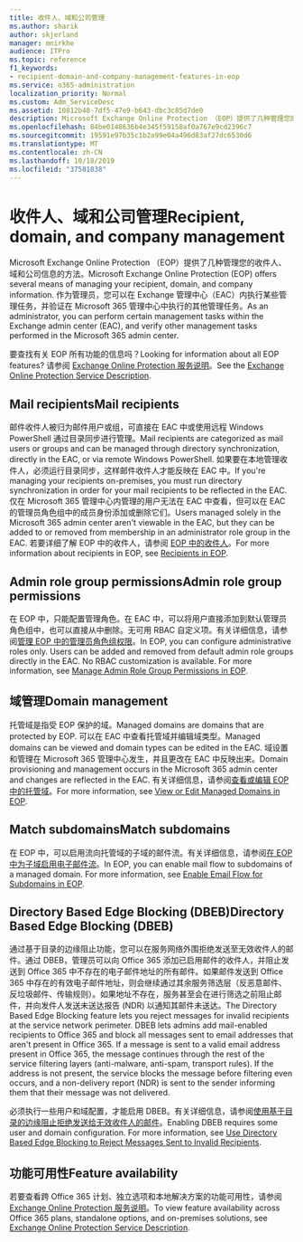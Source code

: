 ```yaml
---
title: 收件人、域和公司管理
ms.author: sharik
author: skjerland
manager: mnirkhe
audience: ITPro
ms.topic: reference
f1_keywords:
- recipient-domain-and-company-management-features-in-eop
ms.service: o365-administration
localization_priority: Normal
ms.custom: Adm_ServiceDesc
ms.assetid: 10812b48-7df5-47e9-b643-dbc3c85d7de0
description: Microsoft Exchange Online Protection （EOP）提供了几种管理您的收件人、域和公司信息的方法。 作为管理员，您可以在 Exchange 管理中心（EAC）内执行某些管理任务，并验证在 Microsoft 365 管理中心中执行的其他管理任务。
ms.openlocfilehash: 84be0148636b4e345f59158af0a767e9cd2396c7
ms.sourcegitcommit: 19591e97b35c1b2a99e04a496d83af27dc6530d6
ms.translationtype: MT
ms.contentlocale: zh-CN
ms.lasthandoff: 10/18/2019
ms.locfileid: "37581838"
---
```

# <a name="recipient-domain-and-company-management"></a><span data-ttu-id="fd10a-104">收件人、域和公司管理</span><span class="sxs-lookup"><span data-stu-id="fd10a-104">Recipient, domain, and company management</span></span>

<span data-ttu-id="fd10a-105">Microsoft Exchange Online Protection （EOP）提供了几种管理您的收件人、域和公司信息的方法。</span><span class="sxs-lookup"><span data-stu-id="fd10a-105">Microsoft Exchange Online Protection (EOP) offers several means of managing your recipient, domain, and company information.</span></span> <span data-ttu-id="fd10a-106">作为管理员，您可以在 Exchange 管理中心（EAC）内执行某些管理任务，并验证在 Microsoft 365 管理中心中执行的其他管理任务。</span><span class="sxs-lookup"><span data-stu-id="fd10a-106">As an administrator, you can perform certain management tasks within the Exchange admin center (EAC), and verify other management tasks performed in the Microsoft 365 admin center.</span></span>
  
<span data-ttu-id="fd10a-107">要查找有关 EOP 所有功能的信息吗？</span><span class="sxs-lookup"><span data-stu-id="fd10a-107">Looking for information about all EOP features?</span></span> <span data-ttu-id="fd10a-108">请参阅 [Exchange Online Protection 服务说明](exchange-online-protection-service-description.md)。</span><span class="sxs-lookup"><span data-stu-id="fd10a-108">See the [Exchange Online Protection Service Description](exchange-online-protection-service-description.md).</span></span>
  
## <a name="mail-recipients"></a><span data-ttu-id="fd10a-109">Mail recipients</span><span class="sxs-lookup"><span data-stu-id="fd10a-109">Mail recipients</span></span>

<span data-ttu-id="fd10a-110">邮件收件人被归为邮件用户或组，可直接在 EAC 中或使用远程 Windows PowerShell 通过目录同步进行管理。</span><span class="sxs-lookup"><span data-stu-id="fd10a-110">Mail recipients are categorized as mail users or groups and can be managed through directory synchronization, directly in the EAC, or via remote Windows PowerShell.</span></span> <span data-ttu-id="fd10a-111">如果要在本地管理收件人，必须运行目录同步，这样邮件收件人才能反映在 EAC 中。</span><span class="sxs-lookup"><span data-stu-id="fd10a-111">If you're managing your recipients on-premises, you must run directory synchronization in order for your mail recipients to be reflected in the EAC.</span></span> <span data-ttu-id="fd10a-112">仅在 Microsoft 365 管理中心内管理的用户无法在 EAC 中查看，但可以在 EAC 的管理员角色组中的成员身份添加或删除它们。</span><span class="sxs-lookup"><span data-stu-id="fd10a-112">Users managed solely in the Microsoft 365 admin center aren't viewable in the EAC, but they can be added to or removed from membership in an administrator role group in the EAC.</span></span> <span data-ttu-id="fd10a-113">若要详细了解 EOP 中的收件人，请参阅 [EOP 中的收件人](https://go.microsoft.com/fwlink/p/?LinkId=280011)。</span><span class="sxs-lookup"><span data-stu-id="fd10a-113">For more information about recipients in EOP, see [Recipients in EOP](https://go.microsoft.com/fwlink/p/?LinkId=280011).</span></span>
  
## <a name="admin-role-group-permissions"></a><span data-ttu-id="fd10a-114">Admin role group permissions</span><span class="sxs-lookup"><span data-stu-id="fd10a-114">Admin role group permissions</span></span>

<span data-ttu-id="fd10a-p105">在 EOP 中，只能配置管理角色。在 EAC 中，可以将用户直接添加到默认管理员角色组中，也可以直接从中删除。无可用 RBAC 自定义项。有关详细信息，请参阅[管理 EOP 中的管理员角色组权限](https://go.microsoft.com/fwlink/p/?LinkId=282238)。</span><span class="sxs-lookup"><span data-stu-id="fd10a-p105">In EOP, you can configure administrative roles only. Users can be added and removed from default admin role groups directly in the EAC. No RBAC customization is available. For more information, see [Manage Admin Role Group Permissions in EOP](https://go.microsoft.com/fwlink/p/?LinkId=282238).</span></span>
  
## <a name="domain-management"></a><span data-ttu-id="fd10a-119">域管理</span><span class="sxs-lookup"><span data-stu-id="fd10a-119">Domain management</span></span>

<span data-ttu-id="fd10a-120">托管域是指受 EOP 保护的域。</span><span class="sxs-lookup"><span data-stu-id="fd10a-120">Managed domains are domains that are protected by EOP.</span></span> <span data-ttu-id="fd10a-121">可以在 EAC 中查看托管域并编辑域类型。</span><span class="sxs-lookup"><span data-stu-id="fd10a-121">Managed domains can be viewed and domain types can be edited in the EAC.</span></span> <span data-ttu-id="fd10a-122">域设置和管理在 Microsoft 365 管理中心发生，并且更改在 EAC 中反映出来。</span><span class="sxs-lookup"><span data-stu-id="fd10a-122">Domain provisioning and management occurs in the Microsoft 365 admin center and changes are reflected in the EAC.</span></span> <span data-ttu-id="fd10a-123">有关详细信息，请参阅[查看或编辑 EOP 中的托管域](https://go.microsoft.com/fwlink/p/?LinkId=282239)。</span><span class="sxs-lookup"><span data-stu-id="fd10a-123">For more information, see [View or Edit Managed Domains in EOP](https://go.microsoft.com/fwlink/p/?LinkId=282239).</span></span>
  
## <a name="match-subdomains"></a><span data-ttu-id="fd10a-124">Match subdomains</span><span class="sxs-lookup"><span data-stu-id="fd10a-124">Match subdomains</span></span>

<span data-ttu-id="fd10a-p107">在 EOP 中，可以启用流向托管域的子域的邮件流。有关详细信息，请参阅[在 EOP 中为子域启用电子邮件流](https://go.microsoft.com/fwlink/p/?LinkId=397213)。</span><span class="sxs-lookup"><span data-stu-id="fd10a-p107">In EOP, you can enable mail flow to subdomains of a managed domain. For more information, see [Enable Email Flow for Subdomains in EOP](https://go.microsoft.com/fwlink/p/?LinkId=397213).</span></span> 
  
## <a name="directory-based-edge-blocking-dbeb"></a><span data-ttu-id="fd10a-127">Directory Based Edge Blocking (DBEB)</span><span class="sxs-lookup"><span data-stu-id="fd10a-127">Directory Based Edge Blocking (DBEB)</span></span>

<span data-ttu-id="fd10a-p108">通过基于目录的边缘阻止功能，您可以在服务网络外围拒绝发送至无效收件人的邮件。通过 DBEB，管理员可以向 Office 365 添加已启用邮件的收件人，并阻止发送到 Office 365 中不存在的电子邮件地址的所有邮件。如果邮件发送到 Office 365 中存在的有效电子邮件地址，则会继续通过其余服务筛选层（反恶意邮件、反垃圾邮件、传输规则）。如果地址不存在，服务甚至会在进行筛选之前阻止邮件，并向发件人发送未送达报告 (NDR) 以通知其邮件未送达。</span><span class="sxs-lookup"><span data-stu-id="fd10a-p108">The Directory Based Edge Blocking feature lets you reject messages for invalid recipients at the service network perimeter. DBEB lets admins add mail-enabled recipients to Office 365 and block all messages sent to email addresses that aren't present in Office 365. If a message is sent to a valid email address present in Office 365, the message continues through the rest of the service filtering layers (anti-malware, anti-spam, transport rules). If the address is not present, the service blocks the message before filtering even occurs, and a non-delivery report (NDR) is sent to the sender informing them that their message was not delivered.</span></span> 
  
<span data-ttu-id="fd10a-p109">必须执行一些用户和域配置，才能启用 DBEB。有关详细信息，请参阅[使用基于目录的边缘阻止拒绝发送给无效收件人的邮件](https://go.microsoft.com/fwlink/p/?LinkId=390676)。</span><span class="sxs-lookup"><span data-stu-id="fd10a-p109">Enabling DBEB requires some user and domain configuration. For more information, see [Use Directory Based Edge Blocking to Reject Messages Sent to Invalid Recipients](https://go.microsoft.com/fwlink/p/?LinkId=390676).</span></span>
  
## <a name="feature-availability"></a><span data-ttu-id="fd10a-134">功能可用性</span><span class="sxs-lookup"><span data-stu-id="fd10a-134">Feature availability</span></span>

<span data-ttu-id="fd10a-135">若要查看跨 Office 365 计划、独立选项和本地解决方案的功能可用性，请参阅[Exchange Online Protection 服务说明](exchange-online-protection-service-description.md)。</span><span class="sxs-lookup"><span data-stu-id="fd10a-135">To view feature availability across Office 365 plans, standalone options, and on-premises solutions, see [Exchange Online Protection Service Description](exchange-online-protection-service-description.md).</span></span>
